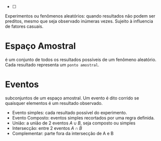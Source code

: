 - [ ] 
Experimentos ou fenômenos aleatórios: quando resultados não podem ser preditos, mesmo que seja observado inúmeras vezes. Sujeito à influencia de fatores casuais.

# Espaço Amostral

é um conjunto de todos os resultados possíveis de um fenômeno aleatório.
Cada resultado representa um `ponto amostral`.

# Eventos

subconjuntos de um espaço amostral. Um evento é dito corrido se quaisquer elementos é um resultado observado.

- Evento simples: cada resultado possível do experimento.
- Evento Composto: eventos simples recortados por uma regra definida.
- União: a união de 2 eventos $A\cup B$﻿, seja composto ou simples
- Intersecção: entre 2 eventos $A\cap B$﻿
- Complementar: parte fora da intersecção de A e B